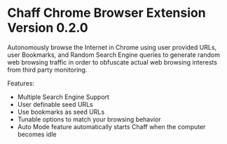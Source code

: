 Chaff Chrome Browser Extension
Version 0.2.0
=====

Autonomously browse the Internet in Chrome using user provided URLs, user Bookmarks, and Random Search Engine queries to generate random web browsing traffic in order to obfuscate actual web browsing interests from third party monitoring.

Features:
- Multiple Search Engine Support
- User definable seed URLs
- Use bookmarks as seed URLs
- Tunable options to match your browsing behavior
- Auto Mode feature automatically starts Chaff when the computer becomes idle
